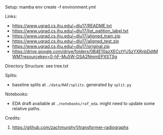 Setup:
mamba env create -f environment.yml

Links:
- https://www.ugrad.cs.jhu.edu/~dlu17/README.txt
- https://www.ugrad.cs.jhu.edu/~dlu17/list_patition_label.txt
- https://www.ugrad.cs.jhu.edu/~dlu17/aligned_train.zip
- https://www.ugrad.cs.jhu.edu/~dlu17/aligned_test.zip
- https://www.ugrad.cs.jhu.edu/~dlu17/original.zip
- https://drive.google.com/drive/folders/0B4E10azXECctYU5zYXRnbDdtMWM?resourcekey=0-hF-Mu5W-DSA2NmmEPXSTSg

Directory Structure: see tree.txt

Splits:
- baseline splits at ```./data/RAF/splits```. generated by ```split.py```

Notebooks:
- EDA draft available at ```./notebooks/raf_eda```. might need to update some relative paths.


Credits:
1) https://github.com/zachmurphy1/transformer-radiographs